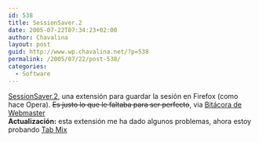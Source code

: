 ```yaml
---
id: 538
title: SessionSaver.2
date: 2005-07-22T07:34:23+02:00
author: Chavalina
layout: post
guid: http://www.wp.chavalina.net/?p=538
permalink: /2005/07/22/post-538/
categories:
  - Software
---
```

<a href="https://addons.mozilla.org/extensions/moreinfo.php?id=436" target="_blank">SessionSaver.2</a>, una extensi&oacute;n para guardar la sesi&oacute;n en Firefox (como hace Opera). <s>Es justo lo que le faltaba para ser perfecto</s>, via <a href="http://www.bitacoradewebmaster.com/index.php?p=532" target="_blank">Bit&aacute;cora de Webmaster</a>  
**Actualizaci&oacute;n:** esta extensi&oacute;n me ha dado algunos problemas, ahora estoy probando <a href="http://tabmix-en.blogspot.com/" target="_blank">Tab Mix</a>